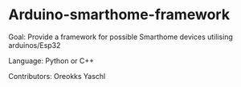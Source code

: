 # Arduino-smarthome-framework

Goal:
Provide a framework for possible Smarthome devices utilising arduinos/Esp32

Language:
Python or C++


Contributors:
Oreokks
Yaschl
